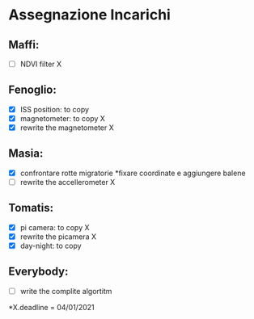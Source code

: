 # Assegnazione Incarichi

## Maffi:
- [ ] NDVI filter X

## Fenoglio:
- [X] ISS position: to copy 
- [X] magnetometer: to copy X
- [X] rewrite the magnetometer  X

## Masia:
- [X] confrontare rotte migratorie *fixare coordinate e aggiungere balene
- [ ] rewrite the accellerometer X

## Tomatis:
- [X] pi camera: to copy X
- [X] rewrite the picamera  X
- [X] day-night: to copy 

## Everybody:
- [ ] write the complite algortitm

*X.deadline = 04/01/2021
